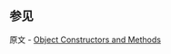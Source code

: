 ## 参见

原文 - [Object Constructors and Methods]( https://docs.mongodb.com/manual/reference/method/js-constructor/ )

